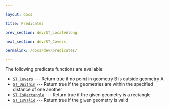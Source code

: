 ```yaml
---

layout: docs

title: Predicates

prev_section: dev/ST_LocateAlong

next_section: dev/ST_Covers

permalink: /docs/dev/predicates/

---
```


The following predicate functions are available:

* [`ST_Covers`](../ST_Covers) --- Return true if no point in geometry B is outside geometry A
* [`ST_DWithin`](../ST_DWithin) --- Return true if the geometries are within the specified distance of one another
* [`ST_IsRectangle`](../ST_IsRectangle) --- Return true if the given geometry is a rectangle
* [`ST_IsValid`](../ST_IsValid) --- Return true if the given geometry is valid
